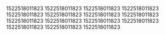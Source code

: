 1522518011823
1522518011823
1522518011823
1522518011823
1522518011823
1522518011823
1522518011823
1522518011823
1522518011823
1522518011823
1522518011823
1522518011823
1522518011823
1522518011823
1522518011823